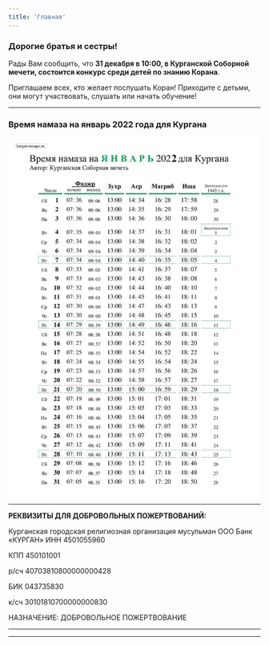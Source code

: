 ```yaml
---
title: 'Главная'
---
```


### Дорогие братья и сестры!

Рады Вам сообщить, что **31 декабря в 10:00, в Курганской Соборной мечети, состоится конкурс среди детей по знанию Корана**.

Приглашаем всех, кто желает послушать Коран! Приходите с детьми, они могут участвовать, слушать или начать обучение!


---
### Время намаза на январь 2022 года для Кургана

![Время намаза на январь 2022 года для Кургана](./index/01.22.jpg)

---


**РЕКВИЗИТЫ ДЛЯ ДОБРОВОЛЬНЫХ ПОЖЕРТВОВАНИЙ:**

Курганская городская религиозная организация мусульман
ООО Банк «КУРГАН»
ИНН 4501055960

КПП 450101001

р/сч 40703810800000000428

БИК 043735830

к/сч 30101810700000000830

НАЗНАЧЕНИЕ: ДОБРОВОЛЬНОЕ ПОЖЕРТВОВАНИЕ

---


---


